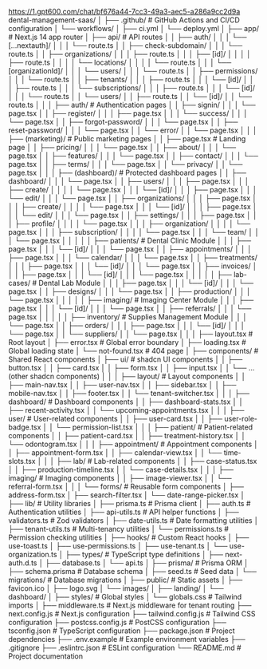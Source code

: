 https://1.gpt600.com/chat/bf676a44-7cc3-49a3-aec5-a286a9cc2d9a
dental-management-saas/
│
├── .github/ # GitHub Actions and CI/CD configuration
│ └── workflows/
│ ├── ci.yml
│ └── deploy.yml
│
├── app/ # Next.js 14 app router
│ ├── api/ # API routes
│ │ ├── auth/
│ │ │ └── [...nextauth]/
│ │ │ └── route.ts
│ │ ├── check-subdomain/
│ │ │ └── route.ts
│ │ ├── organizations/
│ │ │ ├── route.ts
│ │ │ ├── [id]/
│ │ │ │ ├── route.ts
│ │ │ │ └── locations/
│ │ │ │ └── route.ts
│ │ │ └── [organizationId]/
│ │ │ └── users/
│ │ │ └── route.ts
│ │ ├── permissions/
│ │ │ └── route.ts
│ │ ├── tenants/
│ │ │ ├── route.ts
│ │ │ └── [id]/
│ │ │ ├── route.ts
│ │ │ └── subscriptions/
│ │ │ ├── route.ts
│ │ │ └── [id]/
│ │ │ └── route.ts
│ │ └── users/
│ │ ├── route.ts
│ │ └── [id]/
│ │ └── route.ts
│ │
│ ├── auth/ # Authentication pages
│ │ ├── signin/
│ │ │ └── page.tsx
│ │ ├── register/
│ │ │ ├── page.tsx
│ │ │ └── success/
│ │ │ └── page.tsx
│ │ ├── forgot-password/
│ │ │ └── page.tsx
│ │ ├── reset-password/
│ │ │ └── page.tsx
│ │ └── error/
│ │ └── page.tsx
│ │
│ ├── (marketing)/ # Public marketing pages
│ │ ├── page.tsx # Landing page
│ │ ├── pricing/
│ │ │ └── page.tsx
│ │ ├── about/
│ │ │ └── page.tsx
│ │ ├── features/
│ │ │ └── page.tsx
│ │ ├── contact/
│ │ │ └── page.tsx
│ │ ├── terms/
│ │ │ └── page.tsx
│ │ └── privacy/
│ │ └── page.tsx
│ │
│ ├── (dashboard)/ # Protected dashboard pages
│ │ ├── dashboard/
│ │ │ └── page.tsx
│ │ ├── users/
│ │ │ ├── page.tsx
│ │ │ ├── create/
│ │ │ │ └── page.tsx
│ │ │ └── [id]/
│ │ │ ├── page.tsx
│ │ │ └── edit/
│ │ │ └── page.tsx
│ │ ├── organizations/
│ │ │ ├── page.tsx
│ │ │ ├── create/
│ │ │ │ └── page.tsx
│ │ │ └── [id]/
│ │ │ ├── page.tsx
│ │ │ └── edit/
│ │ │ └── page.tsx
│ │ ├── settings/
│ │ │ ├── page.tsx
│ │ │ ├── profile/
│ │ │ │ └── page.tsx
│ │ │ ├── organization/
│ │ │ │ └── page.tsx
│ │ │ ├── subscription/
│ │ │ │ └── page.tsx
│ │ │ └── team/
│ │ │ └── page.tsx
│ │ │
│ │ ├── patients/ # Dental Clinic Module
│ │ │ ├── page.tsx
│ │ │ └── [id]/
│ │ │ └── page.tsx
│ │ ├── appointments/
│ │ │ ├── page.tsx
│ │ │ └── calendar/
│ │ │ └── page.tsx
│ │ ├── treatments/
│ │ │ ├── page.tsx
│ │ │ └── [id]/
│ │ │ └── page.tsx
│ │ ├── invoices/
│ │ │ ├── page.tsx
│ │ │ └── [id]/
│ │ │ └── page.tsx
│ │ │
│ │ ├── lab-cases/ # Dental Lab Module
│ │ │ ├── page.tsx
│ │ │ └── [id]/
│ │ │ └── page.tsx
│ │ ├── designs/
│ │ │ └── page.tsx
│ │ ├── production/
│ │ │ └── page.tsx
│ │ │
│ │ ├── imaging/ # Imaging Center Module
│ │ │ ├── page.tsx
│ │ │ └── [id]/
│ │ │ └── page.tsx
│ │ ├── referrals/
│ │ │ └── page.tsx
│ │ │
│ │ ├── inventory/ # Supplies Management Module
│ │ │ └── page.tsx
│ │ ├── orders/
│ │ │ ├── page.tsx
│ │ │ └── [id]/
│ │ │ └── page.tsx
│ │ └── suppliers/
│ │ └── page.tsx
│ │
│ ├── layout.tsx # Root layout
│ ├── error.tsx # Global error boundary
│ ├── loading.tsx # Global loading state
│ └── not-found.tsx # 404 page
│
├── components/ # Shared React components
│ ├── ui/ # shadcn UI components
│ │ ├── button.tsx
│ │ ├── card.tsx
│ │ ├── form.tsx
│ │ ├── input.tsx
│ │ └── ... (other shadcn components)
│ │
│ ├── layout/ # Layout components
│ │ ├── main-nav.tsx
│ │ ├── user-nav.tsx
│ │ ├── sidebar.tsx
│ │ ├── mobile-nav.tsx
│ │ ├── footer.tsx
│ │ └── tenant-switcher.tsx
│ │
│ ├── dashboard/ # Dashboard components
│ │ ├── dashboard-stats.tsx
│ │ ├── recent-activity.tsx
│ │ └── upcoming-appointments.tsx
│ │
│ ├── user/ # User-related components
│ │ ├── user-card.tsx
│ │ ├── user-role-badge.tsx
│ │ └── permission-list.tsx
│ │
│ ├── patient/ # Patient-related components
│ │ ├── patient-card.tsx
│ │ ├── treatment-history.tsx
│ │ └── odontogram.tsx
│ │
│ ├── appointment/ # Appointment components
│ │ ├── appointment-form.tsx
│ │ ├── calendar-view.tsx
│ │ └── time-slots.tsx
│ │
│ ├── lab/ # Lab-related components
│ │ ├── case-status.tsx
│ │ ├── production-timeline.tsx
│ │ └── case-details.tsx
│ │
│ ├── imaging/ # Imaging components
│ │ ├── image-viewer.tsx
│ │ └── referral-form.tsx
│ │
│ └── forms/ # Reusable form components
│ ├── address-form.tsx
│ ├── search-filter.tsx
│ └── date-range-picker.tsx
│
├── lib/ # Utility libraries
│ ├── prisma.ts # Prisma client
│ ├── auth.ts # Authentication utilities
│ ├── api-utils.ts # API helper functions
│ ├── validators.ts # Zod validators
│ ├── date-utils.ts # Date formatting utilities
│ ├── tenant-utils.ts # Multi-tenancy utilities
│ └── permissions.ts # Permission checking utilities
│
├── hooks/ # Custom React hooks
│ ├── use-toast.ts
│ ├── use-permissions.ts
│ ├── use-tenant.ts
│ └── use-organization.ts
│
├── types/ # TypeScript type definitions
│ ├── next-auth.d.ts
│ ├── database.ts
│ └── api.ts
│
├── prisma/ # Prisma ORM
│ ├── schema.prisma # Database schema
│ ├── seed.ts # Seed data
│ └── migrations/ # Database migrations
│
├── public/ # Static assets
│ ├── favicon.ico
│ ├── logo.svg
│ └── images/
│ ├── landing/
│ └── dashboard/
│
├── styles/ # Global styles
│ └── globals.css # Tailwind imports
│
├── middleware.ts # Next.js middleware for tenant routing
├── next.config.js # Next.js configuration
├── tailwind.config.js # Tailwind CSS configuration
├── postcss.config.js # PostCSS configuration
├── tsconfig.json # TypeScript configuration
├── package.json # Project dependencies
├── .env.example # Example environment variables
├── .gitignore
├── .eslintrc.json # ESLint configuration
└── README.md # Project documentation
